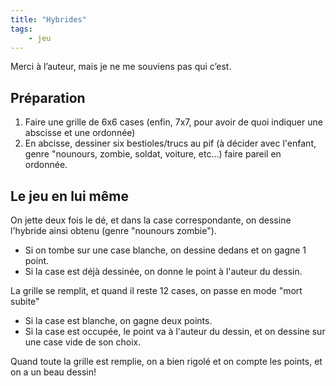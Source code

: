 ```yaml
---
title: "Hybrides"
tags:
    - jeu
---
```


Merci à l’auteur, mais je ne me souviens pas qui c’est.

## Préparation

1. Faire une grille de 6x6 cases (enfin, 7x7, pour avoir de quoi indiquer une
   abscisse et une ordonnée)
2. En abcisse, dessiner six bestioles/trucs au pif (à décider avec l'enfant,
   genre "nounours, zombie, soldat, voiture, etc…) faire pareil en ordonnée.

## Le jeu en lui même

On jette deux fois le dé, et dans la case correspondante, on dessine l'hybride
ainsi obtenu (genre "nounours zombie").

- Si on tombe sur une case blanche, on dessine dedans et on gagne 1 point.
- Si la case est déjà dessinée, on donne le point à l'auteur du dessin.

La grille se remplit, et quand il reste 12 cases, on passe en mode "mort subite"

- Si la case est blanche, on gagne deux points.
- Si la case est occupée, le point va à l'auteur du dessin, et on dessine sur
  une case vide de son choix.

Quand toute la grille est remplie, on a bien rigolé et on compte les points,
et on a un beau dessin!
